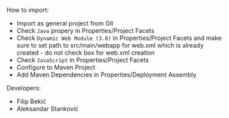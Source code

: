 ﻿How to import:

- Import as general project from Git
- Check `Java` propery in Properties/Project Facets
- Check `Dynamic Web Module (3.0)` in Properties/Project Facets and make sure to set path to src/main/webapp for web.xml which is already created - do not check box for web.xml creation 
- Check `JavaScript` in Properties/Project Facets
- Configure to Maven Project
- Add Maven Dependencies in Properties/Deployment Assembly

Developers:

- Filip Bekić 
- Aleksandar Stanković
